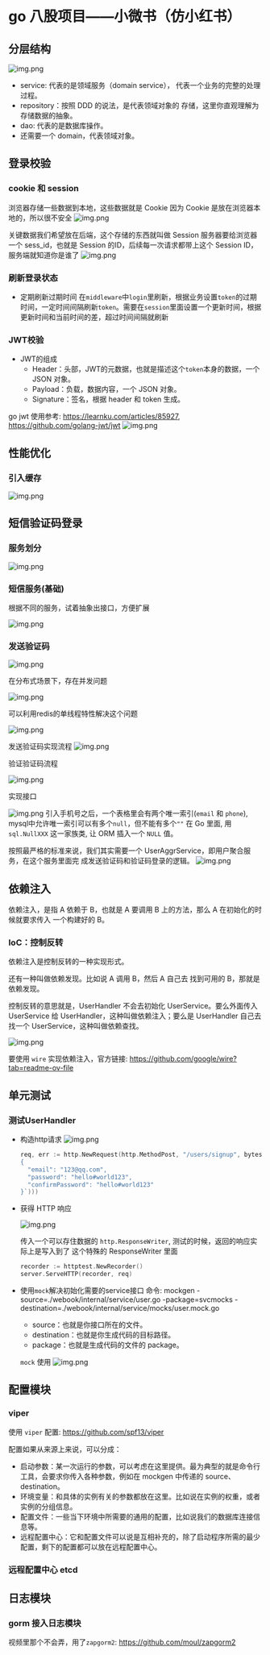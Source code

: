 # go 八股项目——小微书（仿小红书）

## 分层结构
![img.png](imgs/img.png)
+ service: 代表的是领域服务（domain service），
  代表一个业务的完整的处理过程。
+ repository：按照 DDD 的说法，是代表领域对象的
  存储，这里你直观理解为存储数据的抽象。
+ dao: 代表的是数据库操作。
+ 还需要一个 domain，代表领域对象。

## 登录校验
### cookie 和 session
浏览器存储一些数据到本地，这些数据就是 Cookie
因为 Cookie 是放在浏览器本地的，所以很不安全
![img.png](imgs/cookie.png)

关键数据我们希望放在后端，这个存储的东西就叫做 Session
服务器要给浏览器一个 sess_id，也就是 Session 的ID，后续每一次请求都带上这个 Session ID，服务端就知道你是谁了
![img.png](imgs/session.png)

### 刷新登录状态
+ 定期刷新过期时间
  在`middleware`中`login`里刷新，根据业务设置`token`的过期时间，一定时间间隔刷新`token`。需要在`session`里面设置一个更新时间，根据更新时间和当前时间的差，超过时间间隔就刷新


### JWT校验
+ JWT的组成
  + Header：头部，JWT的元数据，也就是描述这个`token`本身的数据，一个 JSON 对象。
  + Payload：负载，数据内容，一个 JSON 对象。
  + Signature：签名，根据 header 和 token 生成。

go jwt 使用参考: https://learnku.com/articles/85927, https://github.com/golang-jwt/jwt
![img.png](imgs/jwt.png)

## 性能优化
### 引入缓存
![img.png](imgs/redis-cache.png)

## 短信验证码登录
### 服务划分
![img.png](imgs/messageservice.png)
### 短信服务(基础)
根据不同的服务，试着抽象出接口，方便扩展

![img.png](imgs/sms1.png)

### 发送验证码
![img.png](imgs/sendmsg.png)

在分布式场景下，存在并发问题

![img.png](imgs/bingfawenti.png)

可以利用redis的单线程特性解决这个问题

![img.png](imgs/redisbingfa.png)

发送验证码实现流程
![img.png](imgs/sendmessage.png)

验证验证码流程

![img.png](imgs/verifycode.png)

实现接口

![img.png](imgs/msgi.png)
引入手机号之后，一个表格里会有两个唯一索引(`email` 和 `phone`), mysql中允许唯一索引可以有多个`null`，但不能有多个`""`
在 Go 里面, 用 `sql.NullXXX` 这一家族类, 让 ORM 插入一个 `NULL` 值。

按照最严格的标准来说，我们其实需要一个 UserAggrService，即用户聚合服务，在这个服务里面完
成发送验证码和验证码登录的逻辑。
![img.png](imgs/useragg.png)

## 依赖注入
依赖注入，是指 A 依赖于 B，也就是 A 要调用 B 上的方法，那么 A 在初始化的时候就要求传入
一个构建好的 B。

### IoC：控制反转
依赖注入是控制反转的一种实现形式。

还有一种叫做依赖发现。比如说 A 调用 B，然后 A 自己去
找到可用的 B，那就是依赖发现。

控制反转的意思就是，UserHandler 不会去初始化 UserService。要么外面传入 UserService 给 UserHandler，这种叫做依赖注入；要么是 UserHandler 自己去找一个 UserService，这种叫做依赖查找。

![img.png](imgs/ioc.png)

要使用 `wire` 实现依赖注入，官方链接: https://github.com/google/wire?tab=readme-ov-file

## 单元测试
### 测试UserHandler
+ 构造http请求
  ![img.png](imgs/gouzaohttp.png)
  ```go
  req, err := http.NewRequest(http.MethodPost, "/users/signup", bytes.NewReader([]byte(`
  {
    "email": "123@qq.com",
    "password": "hello#world123",
    "confirmPassword": "hello#world123"
  }`)))
  ```
+ 获得 HTTP 响应

  ![img.png](imgs/httprequest.png)

  传入一个可以存住数据的 `http.ResponseWriter`, 测试的时候，返回的响应实际上是写入到了
  这个特殊的 ResponseWriter 里面
  ```go
  recorder := httptest.NewRecorder()
  server.ServeHTTP(recorder, req)
  ```
+ 使用`mock`解决初始化需要的service接口
  命令: mockgen -source=./webook/internal/service/user.go -package=svcmocks -destination=./webook/internal/service/mocks/user.mock.go
  + source：也就是你接口所在的文件。
  + destination：也就是你生成代码的目标路径。
  + package：也就是生成代码的文件的 package。
  
  `mock` 使用
  ![img.png](imgs/mock.png)

## 配置模块
### viper
使用 `viper` 配置: https://github.com/spf13/viper

配置如果从来源上来说，可以分成：
+ 启动参数：某一次运行的参数，可以考虑在这里提供。最为典型的就是命令行工具，会要求你传入各种参数，例如在 mockgen 中传递的 source、destination。
+ 环境变量：和具体的实例有关的参数都放在这里。比如说在实例的权重，或者实例的分组信息。
+ 配置文件：一些当下环境中所需要的通用的配置，比如说我们的数据库连接信息等。
+ 远程配置中心：它和配置文件可以说是互相补充的，除了启动程序所需的最少配置，剩下的配置都可以放在远程配置中心。

### 远程配置中心 etcd

## 日志模块
### gorm 接入日志模块
视频里那个不会弄，用了`zapgorm2`: https://github.com/moul/zapgorm2


